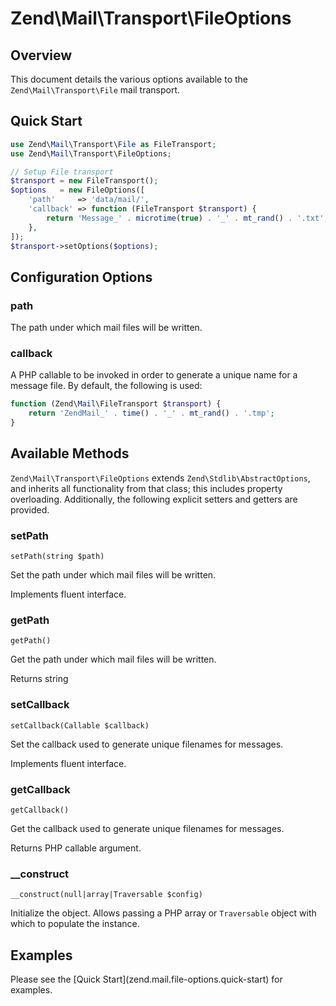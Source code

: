 # Zend\\Mail\\Transport\\FileOptions

## Overview

This document details the various options available to the `Zend\Mail\Transport\File` mail
transport.

## Quick Start

```php
use Zend\Mail\Transport\File as FileTransport;
use Zend\Mail\Transport\FileOptions;

// Setup File transport
$transport = new FileTransport();
$options   = new FileOptions([
    'path'     => 'data/mail/',
    'callback' => function (FileTransport $transport) {
        return 'Message_' . microtime(true) . '_' . mt_rand() . '.txt';
    },
]);
$transport->setOptions($options);
```

## Configuration Options

### path

The path under which mail files will be written.

### callback

A PHP callable to be invoked in order to generate a unique name for a message file. By default, the
following is used:

```php
function (Zend\Mail\FileTransport $transport) {
    return 'ZendMail_' . time() . '_' . mt_rand() . '.tmp';
}
```

## Available Methods

`Zend\Mail\Transport\FileOptions` extends `Zend\Stdlib\AbstractOptions`, and inherits all
functionality from that class; this includes property overloading. Additionally, the following
explicit setters and getters are provided.

### setPath
`setPath(string $path)`

Set the path under which mail files will be written.

Implements fluent interface.

### getPath

`getPath()`

Get the path under which mail files will be written.

Returns string

### setCallback

`setCallback(Callable $callback)`

Set the callback used to generate unique filenames for messages.

Implements fluent interface.

### getCallback

`getCallback()`

Get the callback used to generate unique filenames for messages.

Returns PHP callable argument.

### \_\_construct

`__construct(null|array|Traversable $config)`

Initialize the object. Allows passing a PHP array or `Traversable` object with which to populate the
instance.

## Examples

Please see the \[Quick Start\](zend.mail.file-options.quick-start) for examples.
